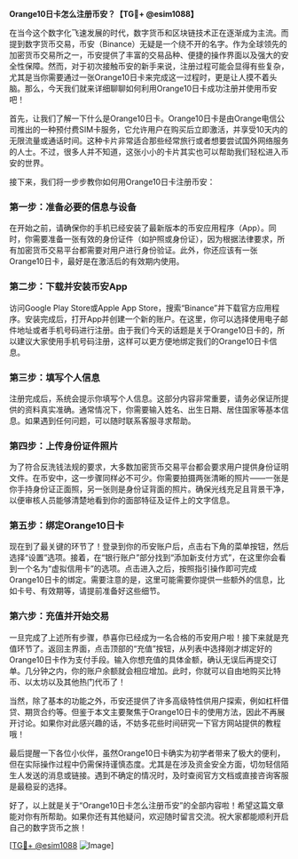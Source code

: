 **Orange10日卡怎么注册币安？【TG💪+ @esim1088】**

在当今这个数字化飞速发展的时代，数字货币和区块链技术正在逐渐成为主流。而提到数字货币交易，币安（Binance）无疑是一个绕不开的名字。作为全球领先的加密货币交易所之一，币安提供了丰富的交易品种、便捷的操作界面以及强大的安全性保障。然而，对于初次接触币安的新手来说，注册过程可能会显得有些复杂，尤其是当你需要通过一张Orange10日卡来完成这一过程时，更是让人摸不着头脑。那么，今天我们就来详细聊聊如何利用Orange10日卡成功注册并使用币安吧！

首先，让我们了解一下什么是Orange10日卡。Orange10日卡是由Orange电信公司推出的一种预付费SIM卡服务，它允许用户在购买后立即激活，并享受10天内的无限流量或通话时间。这种卡片非常适合那些经常旅行或者想要尝试国外网络服务的人士。不过，很多人并不知道，这张小小的卡片其实也可以帮助我们轻松进入币安的世界。

接下来，我们将一步步教你如何用Orange10日卡注册币安：

### 第一步：准备必要的信息与设备

在开始之前，请确保你的手机已经安装了最新版本的币安应用程序（App）。同时，你需要准备一张有效的身份证件（如护照或身份证），因为根据法律要求，所有加密货币交易平台都需要对用户进行身份验证。此外，你还应该有一张Orange10日卡，最好是在激活后的有效期内使用。

### 第二步：下载并安装币安App

访问Google Play Store或Apple App Store，搜索“Binance”并下载官方应用程序。安装完成后，打开App并创建一个新的账户。在这里，你可以选择使用电子邮件地址或者手机号码进行注册。由于我们今天的话题是关于Orange10日卡的，所以建议大家使用手机号码注册，这样可以更方便地绑定我们的Orange10日卡信息。

### 第三步：填写个人信息

注册完成后，系统会提示你填写个人信息。这部分内容非常重要，请务必保证所提供的资料真实准确。通常情况下，你需要输入姓名、出生日期、居住国家等基本信息。如果遇到任何问题，可以随时联系客服寻求帮助。

### 第四步：上传身份证件照片

为了符合反洗钱法规的要求，大多数加密货币交易平台都会要求用户提供身份证明文件。在币安中，这一步骤同样必不可少。你需要拍摄两张清晰的照片——一张是你手持身份证正面照，另一张则是身份证背面的照片。确保光线充足且背景干净，以便审核人员能够清楚地看到你的面部特征及证件上的文字信息。

### 第五步：绑定Orange10日卡

现在到了最关键的环节了！登录到你的币安账户后，点击右下角的菜单按钮，然后选择“设置”选项。接着，在“银行账户”部分找到“添加新支付方式”，在这里你会看到一个名为“虚拟信用卡”的选项。点击进入之后，按照指引操作即可完成Orange10日卡的绑定。需要注意的是，这里可能需要你提供一些额外的信息，比如卡号、有效期等，请提前准备好这些细节。

### 第六步：充值并开始交易

一旦完成了上述所有步骤，恭喜你已经成为一名合格的币安用户啦！接下来就是充值环节了。返回主界面，点击顶部的“充值”按钮，从列表中选择刚才绑定好的Orange10日卡作为支付手段。输入你想充值的具体金额，确认无误后再提交订单。几分钟之内，你的账户余额就会相应增加。此时，你就可以自由地购买比特币、以太坊以及其他热门代币了！

当然，除了基本的功能之外，币安还提供了许多高级特性供用户探索，例如杠杆借贷、期货合约等。但鉴于本文主要聚焦于Orange10日卡的使用方法，因此不再展开讨论。如果你对此感兴趣的话，不妨多花些时间研究一下官方网站提供的教程哦！

最后提醒一下各位小伙伴，虽然Orange10日卡确实为初学者带来了极大的便利，但在实际操作过程中仍需保持谨慎态度。尤其是在涉及资金安全方面，切勿轻信陌生人发送的消息或链接。遇到不确定的情况时，及时查阅官方文档或直接咨询客服是最稳妥的选择。

好了，以上就是关于“Orange10日卡怎么注册币安”的全部内容啦！希望这篇文章能对你有所帮助。如果你还有其他疑问，欢迎随时留言交流。祝大家都能顺利开启自己的数字货币之旅！

[[TG💪+ @esim1088](https://t.me/s/esim1088) ![Image](https://i.postimg.cc/4NQfJmqS/Snipaste-2025-05-13-00-14-12.png)]